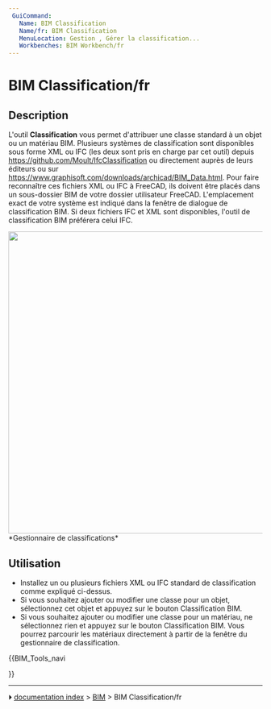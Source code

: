 ```yaml
---
 GuiCommand:
   Name: BIM Classification
   Name/fr: BIM Classification
   MenuLocation: Gestion , Gérer la classification...
   Workbenches: BIM Workbench/fr
---
```


# BIM Classification/fr

## Description

L\'outil **Classification** vous permet d\'attribuer une classe standard à un objet ou un matériau BIM. Plusieurs systèmes de classification sont disponibles sous forme XML ou IFC (les deux sont pris en charge par cet outil) depuis <https://github.com/Moult/IfcClassification> ou directement auprès de leurs éditeurs ou sur <https://www.graphisoft.com/downloads/archicad/BIM_Data.html>. Pour faire reconnaître ces fichiers XML ou IFC à FreeCAD, ils doivent être placés dans un sous-dossier BIM de votre dossier utilisateur FreeCAD. L\'emplacement exact de votre système est indiqué dans la fenêtre de dialogue de classification BIM. Si deux fichiers IFC et XML sont disponibles, l\'outil de classification BIM préférera celui IFC.

<img alt="" src=images/BIM_classification_screenshot.png  style="width:600px;"> 
*Gestionnaire de classifications*



## Utilisation

-   Installez un ou plusieurs fichiers XML ou IFC standard de classification comme expliqué ci-dessus.
-   Si vous souhaitez ajouter ou modifier une classe pour un objet, sélectionnez cet objet et appuyez sur le bouton Classification BIM.
-   Si vous souhaitez ajouter ou modifier une classe pour un matériau, ne sélectionnez rien et appuyez sur le bouton Classification BIM. Vous pourrez parcourir les matériaux directement à partir de la fenêtre du gestionnaire de classification.





{{BIM_Tools_navi

}}



---
⏵ [documentation index](../README.md) > [BIM](BIM_Workbench.md) > BIM Classification/fr

